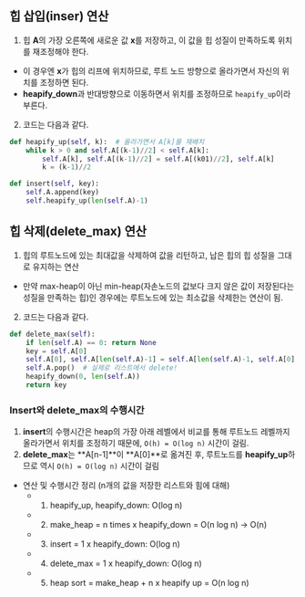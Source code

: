 ## 힙 삽입(inser) 연산

1. 힙 **A**의 가장 오른쪽에 새로운 값 **x**를 저장하고, 이 값을 힙 성질이 만족하도록 위치를 재조정해야 한다.
  * 이 경우엔 **x**가 힙의 리프에 위치하므로, 루트 노드 방향으로 올라가면서 자신의 위치를 조정하면 된다.
  * **heapify_down**과 반대방향으로 이동하면서 위치를 조정하므로 ```heapify_up```이라 부른다.
2. 코드는 다음과 같다.

```py
def heapify_up(self, k):  # 올라가면서 A[k]를 재배치
    while k > 0 and self.A[(k-1)//2] < self.A[k]:
        self.A[k], self.A[(k-1)//2] = self.A[(k01)//2], self.A[k]
        k = (k-1)//2

def insert(self, key):
    self.A.append(key)
    self.heapify_up(len(self.A)-1)
```

## 힙 삭제(delete_max) 연산

1. 힙의 루트노드에 있는 최대값을 삭제하여 값을 리턴하고, 납은 힙의 힙 성질을 그대로 유지하는 연산
  * 만약 max-heap이 아닌 min-heap(자손노드의 값보다 크지 않은 값이 저장된다는 성질을 만족하는 힙)인 경우에는 루트노드에 있는 최소값을 삭제한는 연산이 됨.
2. 코드는 다음과 같다.

```py
def delete_max(self):
    if len(self.A) == 0: return None
    key = self.A[0]
    self.A[0], self.A[len(self.A)-1] = self.A[len(self.A)-1, self.A[0]
    self.A.pop()  # 실제로 리스트에서 delete!
    heapify_down(0, len(self.A))
    return key
```

### Insert와 delete_max의 수행시간

1. **insert**의 수행시간은 heap의 가장 아래 레벨에서 비교를 통해 루트노드 레벨까지 올라가면서 위치를 조정하기 때문에, ```O(h) = O(log n)``` 시간이 걸림.
2. **delete_max**는 **A[n-1]**이 **A[0]**로 옮겨진 후, 루트노드를 **heapify_up**하므로 역시 ```O(h) = O(log n)``` 시간이 걸림

* 연산 및 수행시간 정리 (n개의 값을 저장한 리스트와 힘에 대해)
  * 1. heapify_up, heapify_down: O(log n)
  * 2. make_heap = n times x heapify_down = O(n log n) -> O(n)
  * 3. insert = 1 x heapify_down: O(log n)
  * 4. delete_max = 1 x heapify_down: O(log n)
  * 5. heap sort = make_heap + n x heapify up = O(n log n)
